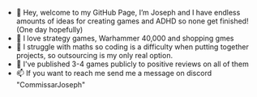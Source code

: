 - 👋 Hey, welcome to my GitHub Page, I’m Joseph and I have endless amounts of ideas for creating games and ADHD so none get finished! (One day hopefully)
- 👀 I love strategy games, Warhammer 40,000 and shopping gmes
- 🌱 I struggle with maths so coding is a difficulty when putting together projects, so outsourcing is my only real option.
- 💞️ I've published 3-4 games publicly to positive reviews on all of them
- 📫 If you want to reach me send me a message on discord "CommissarJoseph"

<!---
WolfieBoyGames/WolfieBoyGames is a ✨ special ✨ repository because its `README.md` (this file) appears on your GitHub profile.
You can click the Preview link to take a look at your changes.
--->

